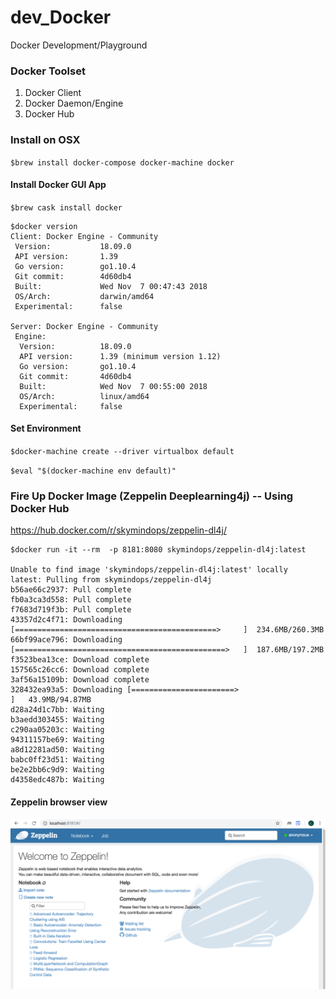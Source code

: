 # dev_Docker
Docker Development/Playground

### Docker Toolset
1. Docker Client
2. Docker Daemon/Engine
3. Docker Hub

### Install on OSX
`$brew install docker-compose docker-machine docker`

#### Install Docker GUI App 
`$brew cask install docker`

```
$docker version
Client: Docker Engine - Community
 Version:           18.09.0
 API version:       1.39
 Go version:        go1.10.4
 Git commit:        4d60db4
 Built:             Wed Nov  7 00:47:43 2018
 OS/Arch:           darwin/amd64
 Experimental:      false

Server: Docker Engine - Community
 Engine:
  Version:          18.09.0
  API version:      1.39 (minimum version 1.12)
  Go version:       go1.10.4
  Git commit:       4d60db4
  Built:            Wed Nov  7 00:55:00 2018
  OS/Arch:          linux/amd64
  Experimental:     false
  ```
#### Set Environment
`$docker-machine create --driver virtualbox default`

`$eval "$(docker-machine env default)"`

### Fire Up Docker Image (Zeppelin Deeplearning4j)  -- Using Docker Hub
https://hub.docker.com/r/skymindops/zeppelin-dl4j/

```
$docker run -it --rm  -p 8181:8080 skymindops/zeppelin-dl4j:latest

Unable to find image 'skymindops/zeppelin-dl4j:latest' locally   
latest: Pulling from skymindops/zeppelin-dl4j  
b56ae66c2937: Pull complete  
fb0a3ca3d558: Pull complete  
f7683d719f3b: Pull complete 
43357d2c4f71: Downloading [=============================================>     ]  234.6MB/260.3MB   
66bf99ace796: Downloading [===============================================>   ]  187.6MB/197.2MB 
f3523bea13ce: Download complete  
157565c26cc6: Download complete 
3af56a15109b: Download complete  
328432ea93a5: Downloading [=======================>                           ]   43.9MB/94.87MB  
d28a24d1c7bb: Waiting 
b3aedd303455: Waiting  
c290aa05203c: Waiting  
94311157be69: Waiting  
a8d12281ad50: Waiting  
babc0ff23d51: Waiting  
be2e2bb6c9d9: Waiting  
d4358edc487b: Waiting  

```
#### Zeppelin browser view
![Zeppelin View](https://github.com/lel99999/dev_docker/blob/master/zeppelin_port8181.png)

